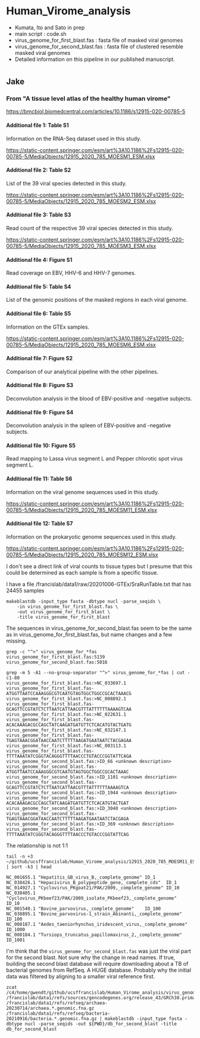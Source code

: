 # Human_Virome_analysis
* Kumata, Ito and Sato in prep
* main script : code.sh
* virus_genome_for_first_blast.fas : fasta file of masked viral genomes
* virus_genome_for_second_blast.fas : fasta file of clustered resemble masked viral genomes
* Detailed information on this pipeline in our published manuscript.
# 






##	Jake


###	From "A tissue level atlas of the healthy human virome"

https://bmcbiol.biomedcentral.com/articles/10.1186/s12915-020-00785-5

#### Additional file 1: Table S1

Information on the RNA-Seq dataset used in this study.

https://static-content.springer.com/esm/art%3A10.1186%2Fs12915-020-00785-5/MediaObjects/12915_2020_785_MOESM1_ESM.xlsx

#### Additional file 2: Table S2

List of the 39 viral species detected in this study.

https://static-content.springer.com/esm/art%3A10.1186%2Fs12915-020-00785-5/MediaObjects/12915_2020_785_MOESM2_ESM.xlsx

#### Additional file 3: Table S3

Read count of the respective 39 viral species detected in this study.

https://static-content.springer.com/esm/art%3A10.1186%2Fs12915-020-00785-5/MediaObjects/12915_2020_785_MOESM3_ESM.xlsx

#### Additional file 4: Figure S1

Read coverage on EBV, HHV-6 and HHV-7 genomes.

#### Additional file 5: Table S4
List of the genomic positions of the masked regions in each viral genome.

#### Additional file 6: Table S5

Information on the GTEx samples.

https://static-content.springer.com/esm/art%3A10.1186%2Fs12915-020-00785-5/MediaObjects/12915_2020_785_MOESM6_ESM.xlsx

#### Additional file 7: Figure S2

Comparison of our analytical pipeline with the other pipelines.

#### Additional file 8: Figure S3

Deconvolution analysis in the blood of EBV-positive and -negative subjects.

#### Additional file 9: Figure S4

Deconvolution analysis in the spleen of EBV-positive and -negative subjects.

#### Additional file 10: Figure S5

Read mapping to Lassa virus segment L and Pepper chlorotic spot virus segment L.

#### Additional file 11: Table S6

Information on the viral genome sequences used in this study.

https://static-content.springer.com/esm/art%3A10.1186%2Fs12915-020-00785-5/MediaObjects/12915_2020_785_MOESM11_ESM.xlsx

#### Additional file 12: Table S7

Information on the prokaryotic genome sequences used in this study.

https://static-content.springer.com/esm/art%3A10.1186%2Fs12915-020-00785-5/MediaObjects/12915_2020_785_MOESM12_ESM.xlsx





I don't see a direct link of viral counts to tissue types but I presume that this could be determined as each sample is from a specific tissue.

I have a file /francislab/data1/raw/20201006-GTEx/SraRunTable.txt that has 24455 samples


```
makeblastdb -input_type fasta -dbtype nucl -parse_seqids \
	-in virus_genome_for_first_blast.fas \
	-out virus_genome_for_first_blast \
	-title virus_genome_for_first_blast 
```

The sequences in virus_genome_for_second_blast.fas seem to be the same
as in virus_genome_for_first_blast.fas, but name changes and a few missing.

```
grep -c "^>" virus_genome_for_*fas
virus_genome_for_first_blast.fas:5139
virus_genome_for_second_blast.fas:5016
```

```
grep -m 5 -A1 --no-group-separator "^>" virus_genome_for_*fas | cut -c1-80
virus_genome_for_first_blast.fas:>NC_033697.1
virus_genome_for_first_blast.fas-ATGGTTAATCCAAAGGGCGTCAATGTAGTGGCTGGCCGCACTAAACG
virus_genome_for_first_blast.fas:>NC_008892.1
virus_genome_for_first_blast.fas-GCAGTTCCGTATCTCTTAATCATTAACGTTTATTTTTTAAAAGTCAA
virus_genome_for_first_blast.fas:>NC_022631.1
virus_genome_for_first_blast.fas-ACACAAAGACGCCAGCTATCAAGATGATGTTCTCACATGTACTGATG
virus_genome_for_first_blast.fas:>NC_032147.1
virus_genome_for_first_blast.fas-TGAGTAAACGGATAACCAATCTTTTTAAGATGAATAATCTACGAGAA
virus_genome_for_first_blast.fas:>NC_003113.1
virus_genome_for_first_blast.fas-TTTTAAATATCGGGTACAGGGTTTTAACCCTGTACCCGGTATTCAGA
virus_genome_for_second_blast.fas:>ID_66 <unknown description>
virus_genome_for_second_blast.fas-ATGGTTAATCCAAAGGGCGTCAATGTAGTGGCTGGCCGCACTAAAC
virus_genome_for_second_blast.fas:>ID_1101 <unknown description>
virus_genome_for_second_blast.fas-GCAGTTCCGTATCTCTTAATCATTAACGTTTATTTTTTAAAAGTCA
virus_genome_for_second_blast.fas:>ID_1944 <unknown description>
virus_genome_for_second_blast.fas-ACACAAAGACGCCAGCTATCAAGATGATGTTCTCACATGTACTGAT
virus_genome_for_second_blast.fas:>ID_3040 <unknown description>
virus_genome_for_second_blast.fas-TGAGTAAACGGATAACCAATCTTTTTAAGATGAATAATCTACGAGA
virus_genome_for_second_blast.fas:>ID_369 <unknown description>
virus_genome_for_second_blast.fas-TTTTAAATATCGGGTACAGGGTTTTAACCCTGTACCCGGTATTCAG
```

The relationship is not 1:1

```
tail -n +3 ~/github/ucsffrancislab/Human_Virome_analysis/12915_2020_785_MOESM11_ESM.tsv | sort -k3 | head

NC_001655.1	"Hepatitis_GB_virus_B,_complete_genome"	ID_1		
NC_038426.1	"Hepacivirus_B_polypeptide_gene,_complete_cds"	ID_1		
NC_014927.1	"Cyclovirus_PKgoat21/PAK/2009,_complete_genome"	ID_10		
NC_038405.1	"Cyclovirus_PKbeef23/PAK/2009_isolate_PKbeef23,_complete_genome"	ID_10		
NC_001540.1	"Bovine_parvovirus,_complete_genome"	ID_100		
NC_038895.1	"Bovine_parvovirus-1_strain_Abinanti,_complete_genome"	ID_100		
NC_008187.1	"Aedes_taeniorhynchus_iridescent_virus,_complete_genome"	ID_1000		
NC_008184.1	"Tursiops_truncatus_papillomavirus_2,_complete_genome"	ID_1001		
```

I'm think that the `virus_genome_for_second_blast.fas` was just the viral part for the second blast.
Not sure why the change in read names.
If true, building the second blast database will require downloading about a TB 
of bacterial genomes from RefSeq. A HUGE database. Probably why the initial data was
filtered by aligning to a smaller viral reference first.




```
zcat /c4/home/gwendt/github/ucsffrancislab/Human_Virome_analysis/virus_genome_for_second_blast.fas.gz /francislab/data1/refs/sources/gencodegenes.org/release_43/GRCh38.primary_assembly.genome.fa.gz /francislab/data1/refs/refseq/archaea-20230714/archaea.*.genomic.fna.gz /francislab/data1/refs/refseq/bacteria-20210916/bacteria.*.genomic.fna.gz | makeblastdb -input_type fasta -dbtype nucl -parse_seqids -out ${PWD}/db_for_second_blast -title db_for_second_blast
```





